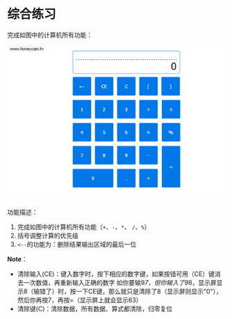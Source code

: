 # 综合练习

完成如图中的计算机所有功能：

![](ca.gif)

功能描述：

1. 完成如图中的计算机所有功能（`+`、`-`、`*`、 `/`、`%`）
2. 括号调整计算的优先级
3. `<--`的功能为：删除结果输出区域的最后一位


**Note**：

+ 清除输入(CE)：键入数字时，按下相应的数字键，如果按错可用（CE）键消去一次数值，再重新输入正确的数字
如你要输9*7，但你输入了9*8，显示屏显示8（输错了）时，按一下CE键，那么就只是清除了8（显示屏则显示"0"），然后你再按7，再按=（显示屏上就会显示63）
+ 清除键(C)：清除数据，所有数据、算式都清除，归零复位
